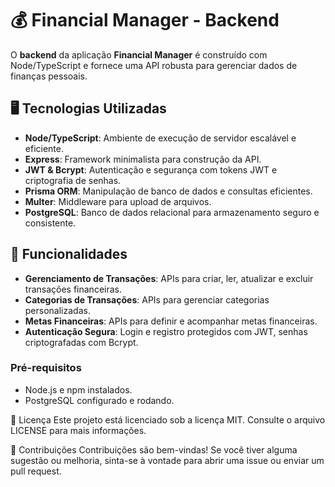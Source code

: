 

# 💰 Financial Manager - Backend

O **backend** da aplicação **Financial Manager** é construído com Node/TypeScript e fornece uma API robusta para gerenciar dados de finanças pessoais.

## 🖥️ Tecnologias Utilizadas

- **Node/TypeScript**: Ambiente de execução de servidor escalável e eficiente.
- **Express**: Framework minimalista para construção da API.
- **JWT & Bcrypt**: Autenticação e segurança com tokens JWT e criptografia de senhas.
- **Prisma ORM**: Manipulação de banco de dados e consultas eficientes.
- **Multer**: Middleware para upload de arquivos.
- **PostgreSQL**: Banco de dados relacional para armazenamento seguro e consistente.

## 🚀 Funcionalidades

- **Gerenciamento de Transações**: APIs para criar, ler, atualizar e excluir transações financeiras.
- **Categorias de Transações**: APIs para gerenciar categorias personalizadas.
- **Metas Financeiras**: APIs para definir e acompanhar metas financeiras.
- **Autenticação Segura**: Login e registro protegidos com JWT, senhas criptografadas com Bcrypt.

### Pré-requisitos

- Node.js e npm instalados.
- PostgreSQL configurado e rodando.

📝 Licença
Este projeto está licenciado sob a licença MIT. Consulte o arquivo LICENSE para mais informações.

🤝 Contribuições
Contribuições são bem-vindas! Se você tiver alguma sugestão ou melhoria, sinta-se à vontade para abrir uma issue ou enviar um pull request.
